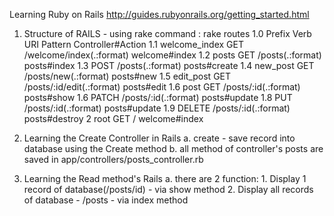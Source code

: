 Learning Ruby on Rails http://guides.rubyonrails.org/getting_started.html
1.  Structure of RAILS - using rake command : rake routes
    1.0        Prefix Verb   URI Pattern               Controller#Action
    1.1 welcome_index GET    /welcome/index(.:format)  welcome#index
    1.2         posts GET    /posts(.:format)          posts#index
    1.3               POST   /posts(.:format)          posts#create
    1.4      new_post GET    /posts/new(.:format)      posts#new
    1.5     edit_post GET    /posts/:id/edit(.:format) posts#edit
    1.6          post GET    /posts/:id(.:format)      posts#show
    1.6               PATCH  /posts/:id(.:format)      posts#update
    1.8               PUT    /posts/:id(.:format)      posts#update
    1.9               DELETE /posts/:id(.:format)      posts#destroy
    2            root GET    /                         welcome#index

2.  Learning the Create Controller in Rails
    a.  create - save record into database using the Create method
    b.  all method of controller's posts are saved in app/controllers/posts_controller.rb

3.  Learning the Read method's Rails
    a.  there are 2 function:
        1.  Display 1 record of database(/posts/id) - via show method
        2.  Display all records of database - /posts - via index method
